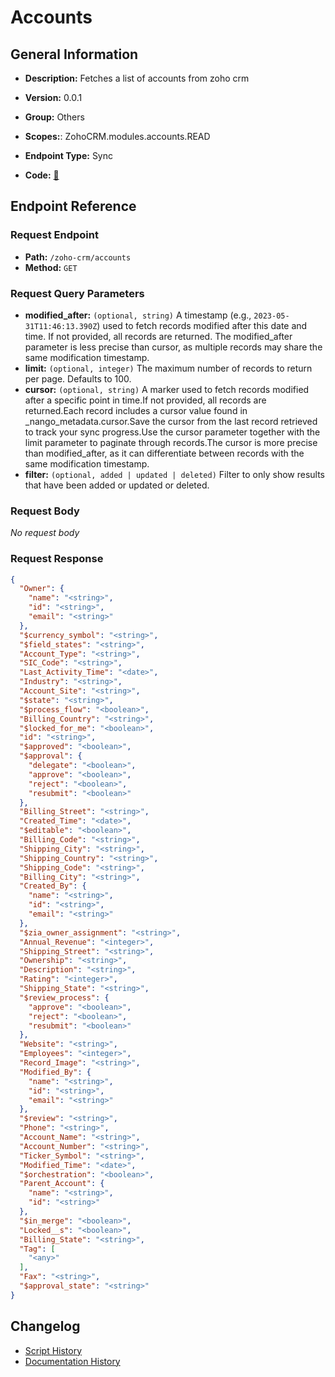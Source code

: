 # Accounts

## General Information

- **Description:** Fetches a list of accounts from zoho crm

- **Version:** 0.0.1
- **Group:** Others
- **Scopes:**: ZohoCRM.modules.accounts.READ
- **Endpoint Type:** Sync
- **Code:** [🔗](https://github.com/NangoHQ/integration-templates/tree/main/integrations/zoho-crm/syncs/accounts.ts)


## Endpoint Reference

### Request Endpoint

- **Path:** `/zoho-crm/accounts`
- **Method:** `GET`

### Request Query Parameters

- **modified_after:** `(optional, string)` A timestamp (e.g., `2023-05-31T11:46:13.390Z`) used to fetch records modified after this date and time. If not provided, all records are returned. The modified_after parameter is less precise than cursor, as multiple records may share the same modification timestamp.
- **limit:** `(optional, integer)` The maximum number of records to return per page. Defaults to 100.
- **cursor:** `(optional, string)` A marker used to fetch records modified after a specific point in time.If not provided, all records are returned.Each record includes a cursor value found in _nango_metadata.cursor.Save the cursor from the last record retrieved to track your sync progress.Use the cursor parameter together with the limit parameter to paginate through records.The cursor is more precise than modified_after, as it can differentiate between records with the same modification timestamp.
- **filter:** `(optional, added | updated | deleted)` Filter to only show results that have been added or updated or deleted.

### Request Body

_No request body_

### Request Response

```json
{
  "Owner": {
    "name": "<string>",
    "id": "<string>",
    "email": "<string>"
  },
  "$currency_symbol": "<string>",
  "$field_states": "<string>",
  "Account_Type": "<string>",
  "SIC_Code": "<string>",
  "Last_Activity_Time": "<date>",
  "Industry": "<string>",
  "Account_Site": "<string>",
  "$state": "<string>",
  "$process_flow": "<boolean>",
  "Billing_Country": "<string>",
  "$locked_for_me": "<boolean>",
  "id": "<string>",
  "$approved": "<boolean>",
  "$approval": {
    "delegate": "<boolean>",
    "approve": "<boolean>",
    "reject": "<boolean>",
    "resubmit": "<boolean>"
  },
  "Billing_Street": "<string>",
  "Created_Time": "<date>",
  "$editable": "<boolean>",
  "Billing_Code": "<string>",
  "Shipping_City": "<string>",
  "Shipping_Country": "<string>",
  "Shipping_Code": "<string>",
  "Billing_City": "<string>",
  "Created_By": {
    "name": "<string>",
    "id": "<string>",
    "email": "<string>"
  },
  "$zia_owner_assignment": "<string>",
  "Annual_Revenue": "<integer>",
  "Shipping_Street": "<string>",
  "Ownership": "<string>",
  "Description": "<string>",
  "Rating": "<integer>",
  "Shipping_State": "<string>",
  "$review_process": {
    "approve": "<boolean>",
    "reject": "<boolean>",
    "resubmit": "<boolean>"
  },
  "Website": "<string>",
  "Employees": "<integer>",
  "Record_Image": "<string>",
  "Modified_By": {
    "name": "<string>",
    "id": "<string>",
    "email": "<string>"
  },
  "$review": "<string>",
  "Phone": "<string>",
  "Account_Name": "<string>",
  "Account_Number": "<string>",
  "Ticker_Symbol": "<string>",
  "Modified_Time": "<date>",
  "$orchestration": "<boolean>",
  "Parent_Account": {
    "name": "<string>",
    "id": "<string>"
  },
  "$in_merge": "<boolean>",
  "Locked__s": "<boolean>",
  "Billing_State": "<string>",
  "Tag": [
    "<any>"
  ],
  "Fax": "<string>",
  "$approval_state": "<string>"
}
```

## Changelog

- [Script History](https://github.com/NangoHQ/integration-templates/commits/main/integrations/zoho-crm/syncs/accounts.ts)
- [Documentation History](https://github.com/NangoHQ/integration-templates/commits/main/integrations/zoho-crm/syncs/accounts.md)

<!-- END  GENERATED CONTENT -->

